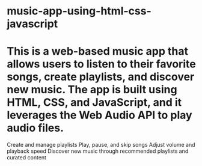 # music-app-using-html-css-javascript
# This is a web-based music app that allows users to listen to their favorite songs, create playlists, and discover new music. The app is built using HTML, CSS, and JavaScript, and it leverages the Web Audio API to play audio files.
Create and manage playlists
Play, pause, and skip songs
Adjust volume and playback speed
Discover new music through recommended playlists and curated content
